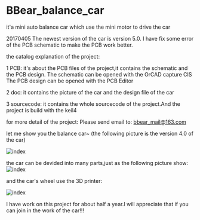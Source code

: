# BBear_balance_car
it'a mini auto balance car which use the mini motor to drive the car

20170405
The newest version of the car is version 5.0.
I have fix some error of the PCB schematic to make the PCB work better.

the catalog explanation of the project:

1 PCB:
it's about the PCB files of the project,it contains the schematic and the PCB design.
The schematic can be opened with the OrCAD capture CIS
The PCB design can be opened with the PCB Editor

2 doc:
it contains the picture of the car and the design file of the car

3 sourcecode:
it contains the whole sourcecode of the project.And the project is build with the keil4

for more detail of the project:
Please send email to:
bbear_mail@163.com

let me show you the balance car~
(the following picture is the version 4.0 of the car)

![index](https://github.com/bigbearishappy/BBear_balance_car/raw/master/doc/car_picture/BBear_balancecar10.jpg)

the car can be devided into many parts,just as the following picture show:
![index](https://github.com/bigbearishappy/BBear_balance_car/raw/master/doc/car_picture/BBear_balancecar9.jpg)

and the car's wheel use the 3D printer:

![index](https://github.com/bigbearishappy/BBear_balance_car/raw/master/doc/car_picture/BBear_balancecar11.jpg)

I have work on this project for about half a year.I will appreciate that if you can join in the work of the car!!!
